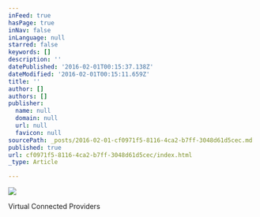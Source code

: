 ```yaml
---
inFeed: true
hasPage: true
inNav: false
inLanguage: null
starred: false
keywords: []
description: ''
datePublished: '2016-02-01T00:15:37.138Z'
dateModified: '2016-02-01T00:15:11.659Z'
title: ''
author: []
authors: []
publisher:
  name: null
  domain: null
  url: null
  favicon: null
sourcePath: _posts/2016-02-01-cf0971f5-8116-4ca2-b7ff-3048d61d5cec.md
published: true
url: cf0971f5-8116-4ca2-b7ff-3048d61d5cec/index.html
_type: Article

---
```

![](https://the-grid-user-content.s3-us-west-2.amazonaws.com/48b1d37a-fc8d-426a-b8da-7b3ab377abc9.jpg)

Virtual Connected Providers